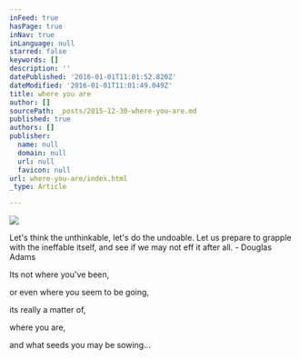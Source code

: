 ```yaml
---
inFeed: true
hasPage: true
inNav: true
inLanguage: null
starred: false
keywords: []
description: ''
datePublished: '2016-01-01T11:01:52.820Z'
dateModified: '2016-01-01T11:01:49.049Z'
title: where you are
author: []
sourcePath: _posts/2015-12-30-where-you-are.md
published: true
authors: []
publisher:
  name: null
  domain: null
  url: null
  favicon: null
url: where-you-are/index.html
_type: Article

---
```

![](https://s3-us-west-2.amazonaws.com/the-grid-img/p/97b9fd785ad341787b404255ffdaa4e92c14a9db.jpg)

Let's think the unthinkable, let's do the undoable. Let us prepare to grapple with the ineffable itself, and see if we may not eff it after all. - Douglas Adams 

Its not 
where you've been, 

or even where 
you seem to be going, 

its really a matter of, 

where you are, 

and what seeds
you may be sowing...